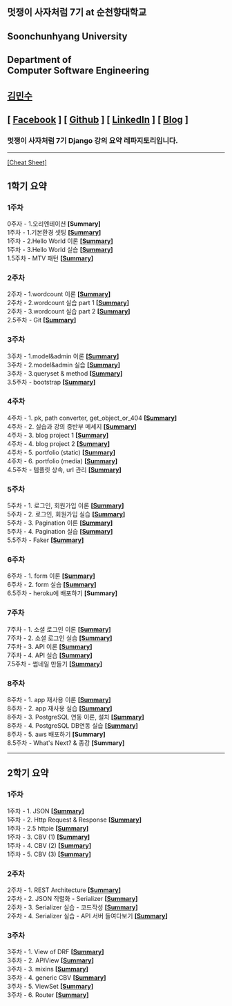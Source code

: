 ## 멋쟁이 사자처럼 7기 at 순천향대학교

## Soonchunhyang University

## Department of<br/> Computer Software Engineering

## [김민수](https://github.com/alstn2468)

## [ [Facebook](https://www.facebook.com/profile.php?id=100003769223078) ] [ [Github](https://github.com/alstn2468) ] [ [LinkedIn](https://www.linkedin.com/in/minsu-kim-336289160/) ] [ [Blog](https://alstn2468.github.io/) ]<br/>

### 멋쟁이 사자처럼 7기 **Django** 강의 요약 레파지토리입니다.<br/>

---

[[Cheat Sheet]](https://github.com/LikeLionSCH/LikeLion_Django_Study_Summary/blob/master/Summary/Cheat_Sheet.md)

## 1학기 요약

### 1주차

0주자 - 1.오리엔테이션 **[Summary]**<br/>
1주차 - 1.기본환경 셋팅 **[[Summary](https://github.com/LikeLionSCH/LikeLion_Django_Study_Summary/blob/master/Summary/1st_Week_1/1st_Week_1_1.md)]**<br/>
1주차 - 2.Hello World 이론 **[[Summary](https://github.com/LikeLionSCH/LikeLion_Django_Study_Summary/blob/master/Summary/1st_Week_1/1st_Week_1_2.md)]**<br/>
1주차 - 3.Hello World 실습 **[[Summary](https://github.com/LikeLionSCH/LikeLion_Django_Study_Summary/blob/master/Summary/1st_Week_1/1st_Week_1_3.md)]**<br/>
1.5주차 - MTV 패턴 **[[Summary](https://github.com/LikeLionSCH/LikeLion_Django_Study_Summary/blob/master/Summary/1st_Week_1/1st_Week_1_4.md)]**<br/>

### 2주차

2주자 - 1.wordcount 이론 **[[Summary](https://github.com/LikeLionSCH/LikeLion_Django_Study_Summary/blob/master/Summary/1st_Week_2/1st_Week_2_1.md)]**<br/>
2주차 - 2.wordcount 실습 part 1 **[[Summary](https://github.com/LikeLionSCH/LikeLion_Django_Study_Summary/blob/master/Summary/1st_Week_2/1st_Week_2_2.md)]**<br/>
2주차 - 3.wordcount 실습 part 2 **[[Summary](https://github.com/LikeLionSCH/LikeLion_Django_Study_Summary/blob/master/Summary/1st_Week_2/1st_Week_2_3.md)]**<br/>
2.5주차 - Git **[[Summary](https://github.com/LikeLionSCH/LikeLion_Django_Study_Summary/blob/master/Summary/1st_Week_2/1st_Week_2_4.md)]**<br/>

### 3주차

3주차 - 1.model&admin 이론 **[[Summary](https://github.com/LikeLionSCH/LikeLion_Django_Study_Summary/blob/master/Summary/1st_Week_3/1st_Week_3_1.md)]**<br/>
3주차 - 2.model&admin 실습 **[[Summary](https://github.com/LikeLionSCH/LikeLion_Django_Study_Summary/blob/master/Summary/1st_Week_3/1st_Week_3_2.md)]**<br/>
3주차 - 3.queryset & method **[[Summary](https://github.com/LikeLionSCH/LikeLion_Django_Study_Summary/blob/master/Summary/1st_Week_3/1st_Week_3_3.md)]**<br/>
3.5주차 - bootstrap **[[Summary](https://github.com/LikeLionSCH/LikeLion_Django_Study_Summary/blob/master/Summary/1st_Week_3/1st_Week_3_4.md)]**<br/>

### 4주차

4주차 - 1. pk, path converter, get_object_or_404 **[[Summary](https://github.com/LikeLionSCH/LikeLion_Django_Study_Summary/blob/master/Summary/1st_Week_4/1st_Week_4_1.md)]**<br/>
4주차 - 2. 실습과 강의 중반부 메세지 **[[Summary](https://github.com/LikeLionSCH/LikeLion_Django_Study_Summary/blob/master/Summary/1st_Week_4/1st_Week_4_2.md)]**<br/>
4주차 - 3. blog project 1 **[[Summary](https://github.com/LikeLionSCH/LikeLion_Django_Study_Summary/blob/master/Summary/1st_Week_4/1st_Week_4_3.md)]**<br/>
4주차 - 4. blog project 2 **[[Summary](https://github.com/LikeLionSCH/LikeLion_Django_Study_Summary/blob/master/Summary/1st_Week_4/1st_Week_4_4.md)]**<br/>
4주차 - 5. portfolio (static) **[[Summary](https://github.com/LikeLionSCH/LikeLion_Django_Study_Summary/blob/master/Summary/1st_Week_4/1st_Week_4_5.md)]**<br/>
4주차 - 6. portfolio (media) **[[Summary](https://github.com/LikeLionSCH/LikeLion_Django_Study_Summary/blob/master/Summary/1st_Week_4/1st_Week_4_6.md)]**<br/>
4.5주차 - 템플릿 상속, url 관리 **[[Summary](https://github.com/LikeLionSCH/LikeLion_Django_Study_Summary/blob/master/Summary/1st_Week_4/1st_Week_4_7.md)]**<br/>

### 5주차

5주차 - 1. 로그인, 회원가입 이론 **[[Summary](https://github.com/LikeLionSCH/LikeLion_Django_Study_Summary/blob/master/Summary/1st_Week_5/1st_Week_5_1.md)]**<br/>
5주차 - 2. 로그인, 회원가입 실습 **[[Summary](https://github.com/LikeLionSCH/LikeLion_Django_Study_Summary/blob/master/Summary/1st_Week_5/1st_Week_5_2.md)]**<br/>
5주차 - 3. Pagination 이론 **[[Summary](https://github.com/LikeLionSCH/LikeLion_Django_Study_Summary/blob/master/Summary/1st_Week_5/1st_Week_5_3.md)]**<br/>
5주차 - 4. Pagination 실습 **[[Summary](https://github.com/LikeLionSCH/LikeLion_Django_Study_Summary/blob/master/Summary/1st_Week_5/1st_Week_5_4.md)]**<br/>
5.5주차 - Faker **[[Summary](https://github.com/LikeLionSCH/LikeLion_Django_Study_Summary/blob/master/Summary/1st_Week_5/1st_Week_5_5.md)]**<br/>

### 6주차

6주차 - 1. form 이론 **[[Summary](https://github.com/LikeLionSCH/LikeLion_Django_Study_Summary/blob/master/Summary/1st_Week_6/1st_Week_6_1.md)]**<br/>
6주차 - 2. form 실습 **[[Summary](https://github.com/LikeLionSCH/LikeLion_Django_Study_Summary/blob/master/Summary/1st_Week_6/1st_Week_6_2.md)]**<br/>
6.5주차 - heroku에 배포하기 **[Summary]**<br/>

### 7주차

7주차 - 1. 소셜 로그인 이론 **[[Summary](https://github.com/LikeLionSCH/LikeLion_Django_Study_Summary/blob/master/Summary/1st_Week_7/1st_Week_7_1.md)]**<br/>
7주차 - 2. 소셜 로그인 실습 **[[Summary](https://github.com/LikeLionSCH/LikeLion_Django_Study_Summary/blob/master/Summary/1st_Week_7/1st_Week_7_2.md)]**<br/>
7주차 - 3. API 이론 **[[Summary](https://github.com/LikeLionSCH/LikeLion_Django_Study_Summary/blob/master/Summary/1st_Week_7/1st_Week_7_3.md)]**<br/>
7주차 - 4. API 실습 **[[Summary](https://github.com/LikeLionSCH/LikeLion_Django_Study_Summary/blob/master/Summary/1st_Week_7/1st_Week_7_4.md)]**<br/>
7.5주차 - 썸네일 만들기 **[[Summary](https://github.com/LikeLionSCH/LikeLion_Django_Study_Summary/blob/master/Summary/1st_Week_7/1st_Week_7_5.md)]**<br/>

### 8주차

8주차 - 1. app 재사용 이론 **[[Summary](https://github.com/LikeLionSCH/LikeLion_Django_Study_Summary/blob/master/Summary/1st_Week_8/1st_Week_8_1.md)]**<br/>
8주차 - 2. app 재사용 실습 **[[Summary](https://github.com/LikeLionSCH/LikeLion_Django_Study_Summary/blob/master/Summary/1st_Week_8/1st_Week_8_2.md)]**<br/>
8주차 - 3. PostgreSQL 연동 이론, 설치 **[[Summary](https://github.com/LikeLionSCH/LikeLion_Django_Study_Summary/blob/master/Summary/1st_Week_8/1st_Week_8_3.md)]**<br/>
8주차 - 4. PostgreSQL DB연동 실습 **[[Summary](https://github.com/LikeLionSCH/LikeLion_Django_Study_Summary/blob/master/Summary/1st_Week_8/1st_Week_8_4.md)]**<br/>
8주차 - 5. aws 배포하기 **[Summary]**<br/>
8.5주차 - What's Next? & 종강 **[Summary]**<br/>

---

## 2학기 요약

### 1주차

1주차 - 1. JSON **[[Summary](https://github.com/LikeLionSCH/LikeLion_Django_Study_Summary/blob/master/Summary/2nd_Week_1/2nd_Week_1_1.md)]**<br/>
1주차 - 2. Http Request & Response **[[Summary](https://github.com/LikeLionSCH/LikeLion_Django_Study_Summary/blob/master/Summary/2nd_Week_1/2nd_Week_1_2.md)]**<br/>
1주차 - 2.5 httpie **[[Summary](https://github.com/LikeLionSCH/LikeLion_Django_Study_Summary/blob/master/Summary/2nd_Week_1/2nd_Week_1_3.md)]**<br/>
1주차 - 3. CBV (1) **[[Summary](https://github.com/LikeLionSCH/LikeLion_Django_Study_Summary/blob/master/Summary/2nd_Week_1/2nd_Week_1_4.md)]**<br/>
1주차 - 4. CBV (2) **[[Summary](https://github.com/LikeLionSCH/LikeLion_Django_Study_Summary/blob/master/Summary/2nd_Week_1/2nd_Week_1_5.md)]**<br/>
1주차 - 5. CBV (3) **[[Summary](https://github.com/LikeLionSCH/LikeLion_Django_Study_Summary/blob/master/Summary/2nd_Week_1/2nd_Week_1_6.md)]**<br/>

### 2주차

2주차 - 1. REST Architecture **[[Summary](https://github.com/LikeLionSCH/LikeLion_Django_Study_Summary/blob/master/Summary/2nd_Week_2/2nd_Week_2_1.md)]**<br/>
2주차 - 2. JSON 직렬화 - Serializer **[[Summary](https://github.com/LikeLionSCH/LikeLion_Django_Study_Summary/blob/master/Summary/2nd_Week_2/2nd_Week_2_2.md)]**<br/>
2주차 - 3. Serializer 실습 - 코드작성 **[[Summary](https://github.com/LikeLionSCH/LikeLion_Django_Study_Summary/blob/master/Summary/2nd_Week_2/2nd_Week_2_3.md)]**<br/>
2주차 - 4. Serializer 실습 - API 서버 들여다보기 **[[Summary](https://github.com/LikeLionSCH/LikeLion_Django_Study_Summary/blob/master/Summary/2nd_Week_2/2nd_Week_2_4.md)]**<br/>

### 3주차

3주차 - 1. View of DRF **[[Summary](https://github.com/LikeLionSCH/LikeLion_Django_Study_Summary/blob/master/Summary/2nd_Week_3/2nd_Week_3_1.md)]**<br/>
3주차 - 2. APIView **[[Summary](https://github.com/LikeLionSCH/LikeLion_Django_Study_Summary/blob/master/Summary/2nd_Week_3/2nd_Week_3_2.md)]**<br/>
3주차 - 3. mixins **[[Summary](https://github.com/LikeLionSCH/LikeLion_Django_Study_Summary/blob/master/Summary/2nd_Week_3/2nd_Week_3_3.md)]**<br/>
3주차 - 4. generic CBV **[[Summary](https://github.com/LikeLionSCH/LikeLion_Django_Study_Summary/blob/master/Summary/2nd_Week_3/2nd_Week_3_4.md)]**<br/>
3주차 - 5. ViewSet **[[Summary](https://github.com/LikeLionSCH/LikeLion_Django_Study_Summary/blob/master/Summary/2nd_Week_3/2nd_Week_3_5.md)]**<br/>
3주차 - 6. Router **[[Summary](https://github.com/LikeLionSCH/LikeLion_Django_Study_Summary/blob/master/Summary/2nd_Week_3/2nd_Week_3_6.md)]**<br/>
